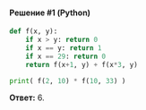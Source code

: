 #### Решение #1 (Python)
```python
def f(x, y):
    if x > y: return 0
    if x == y: return 1
    if x == 29: return 0
    return f(x+1, y) + f(x*3, y)

print( f(2, 10) * f(10, 33) )
```
**Ответ:** 6.
